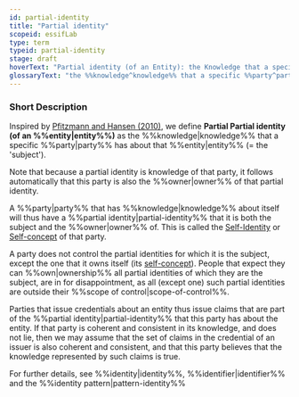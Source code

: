 ```yaml
---
id: partial-identity
title: "Partial identity"
scopeid: essifLab
type: term
typeid: partial-identity
stage: draft
hoverText: "Partial identity (of an Entity): the Knowledge that a specific Party (= the Owner of the partial identity) has about that Entity (= the 'subject' of the partial identity)."
glossaryText: "the %%knowledge^knowledge%% that a specific %%party^party%% (= the %%owner^owner%% of the partial identity) has about that %%entity^entity%% (= the 'subject' of the partial identity)."
---
```


### Short Description
Inspired by [Pfitzmann and Hansen (2010)](https://dud.inf.tu-dresden.de/literatur/Anon_Terminology_v0.34.pdf), we define **Partial Partial identity (of an %%entity|entity%%)** as the %%knowledge|knowledge%% that a specific %%party|party%% has about that %%entity|entity%% (= the 'subject').

Note that because a partial identity is knowledge of that party, it follows automatically that this party is also the %%owner|owner%% of that partial identity.

A %%party|party%% that has %%knowledge|knowledge%% about itself will thus have a %%partial identity|partial-identity%% that it is both the subject and the %%owner|owner%% of. This is called the [Self-Identity](https://en.wikipedia.org/wiki/Self-concept) or [Self-concept](https://en.wikipedia.org/wiki/Self-concept) of that party.





A party does not control the partial identities for which it is the subject, except the one that it owns itself (its [self-concept](https://en.wikipedia.org/wiki/Self-concept)). People that expect they can %%own|ownership%% all partial identities of which they are the subject, are in for disappointment, as all (except one) such partial identities are outside their %%scope of control|scope-of-control%%.

Parties that issue credentials about an entity thus issue claims that are part of the %%partial identity|partial-identity%% that this party has about the entity. If that party is coherent and consistent in its knowledge, and does not lie, then we may assume that the set of claims in the credential of an issuer is also coherent and consistent, and that this party believes that the knowledge represented by such claims is true.

For further details, see %%identity|identity%%, %%identifier|identifier%% and the %%identity pattern|pattern-identity%%
